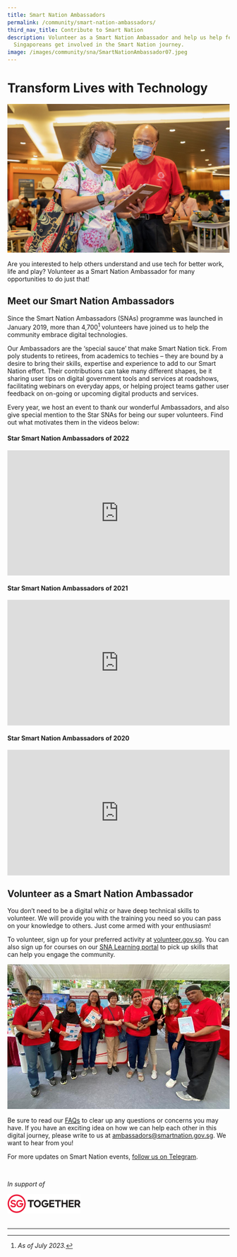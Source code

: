 ```yaml
---
title: Smart Nation Ambassadors
permalink: /community/smart-nation-ambassadors/
third_nav_title: Contribute to Smart Nation
description: Volunteer as a Smart Nation Ambassador and help us help fellow
  Singaporeans get involved in the Smart Nation journey.
image: /images/community/sna/SmartNationAmbassador07.jpeg
---
```

# Transform Lives with Technology

![Smart Nation Ambassdors](/images/community/sna/SmartNationAmbassador02.jpeg)

Are you interested to help others understand and use tech for better work, life and play? Volunteer as a Smart Nation Ambassador for many opportunities to do just that!

## Meet our Smart Nation Ambassadors

Since the Smart Nation Ambassadors (SNAs) programme was launched in January 2019, more than 4,700[^1] volunteers have joined us to help the community embrace digital technologies.

Our Ambassadors are the ‘special sauce’ that make Smart Nation tick. From poly students to retirees, from academics to techies – they are bound by a desire to bring their skills, expertise and experience to add to our Smart Nation effort. Their contributions can take many different shapes, be it sharing user tips on digital government tools and services at roadshows, facilitating webinars on everyday apps, or helping project teams gather user feedback on on-going or upcoming digital products and services.

Every year, we host an event to thank our wonderful Ambassadors, and also give special mention to the Star SNAs for being our super volunteers. Find out what motivates them in the videos below:

#### Star Smart Nation Ambassadors of 2022

<div style="max-width: 1280px">
    <div style="height: 0;
            overflow: hidden;
            position: relative;
            padding-bottom: 56.25%;">
        <iframe src="https://www.youtube.com/embed/iwneK5LM_so" height="720" width="1280" frameborder="0" title="YouTube video player" allow="accelerometer; autoplay; clipboard-write; encrypted-media; gyroscope; picture-in-picture" style="top: 0;
                left: 0;
                right: 0;
                bottom: 0;
                height: 100%;
                border: none;
                max-width: 100%;
                position: absolute;"></iframe>
    </div>
</div>


#### Star Smart Nation Ambassadors of 2021

<div style="max-width: 1280px">
    <div style="height: 0;
            overflow: hidden;
            position: relative;
            padding-bottom: 56.25%;">
        <iframe src="https://www.youtube.com/embed/-V8zlVy499o" height="720" width="1280" frameborder="0" title="YouTube video player" allow="accelerometer; autoplay; clipboard-write; encrypted-media; gyroscope; picture-in-picture" style="top: 0;
                left: 0;
                right: 0;
                bottom: 0;
                height: 100%;
                border: none;
                max-width: 100%;
                position: absolute;"></iframe>
    </div>
</div>

#### Star Smart Nation Ambassadors of 2020

<div style="max-width: 1280px">
    <div style="height: 0;
            overflow: hidden;
            position: relative;
            padding-bottom: 56.25%;">
        <iframe src="https://www.youtube.com/embed/sY__ajCgMnk" height="720" width="1280" frameborder="0" title="YouTube video player" allow="accelerometer; autoplay; clipboard-write; encrypted-media; gyroscope; picture-in-picture" style="top: 0;
                left: 0;
                right: 0;
                bottom: 0;
                height: 100%;
                border: none;
                max-width: 100%;
                position: absolute;"></iframe>
    </div>
</div>

## Volunteer as a Smart Nation Ambassador

You don’t need to be a digital whiz or have deep technical skills to volunteer. We will provide you with the training you need so you can pass on your knowledge to others. Just come armed with your enthusiasm!

To volunteer, sign up for your preferred activity at&nbsp;[volunteer.gov.sg](https://www.volunteer.gov.sg/volunteer/agencies/agency_details/?code=SmartNation). You can also sign up for courses on our&nbsp;[SNA Learning portal](https://go.gov.sg/snalearn)&nbsp;to pick up skills that can help you engage the community.

![Smart Nation Ambassdors](/images/community/sna/SNA-Grp.jpg)

Be sure to read our&nbsp;[FAQs](https://www.smartnation.gov.sg/community/smart-nation-ambassadors/faq)&nbsp;to clear up any questions or concerns you may have. If you have an exciting idea on how we can help each other in this digital journey, please write to us at&nbsp;[ambassadors@smartnation.gov.sg](mailto:ambassadors@smartnation.gov.sg). We want to hear from you!

For more updates on Smart Nation events,&nbsp;[follow us on Telegram](https://t.me/SmartNationAmbassadors).

<br>

<em>In support of</em> 
<div style="width:33%;height:33%;"><a href="https://www.sg"><img src="/images/Banners/sgt-logo.jpeg" alt="Singapore Together Movement"></a> </div>

<br>


***

[^1]: *As of July 2023.*